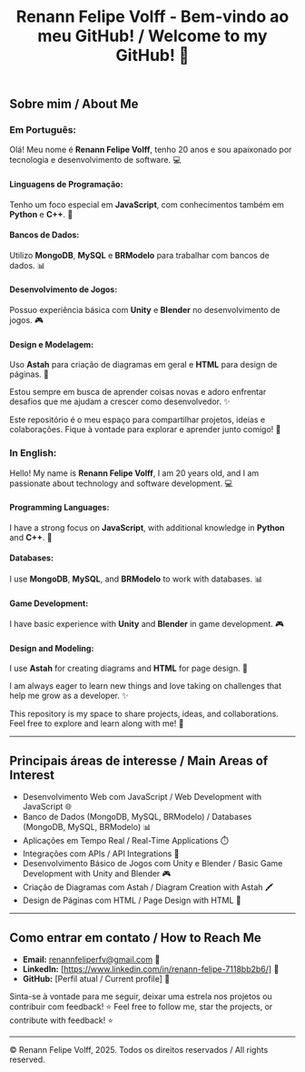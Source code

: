 </head>
<body>

<header>
    <h1>Renann Felipe Volff - Bem-vindo ao meu GitHub! / Welcome to my GitHub! 🎉</h1>
</header>

## Sobre mim / About Me

### Em Português:
Olá! Meu nome é **Renann Felipe Volff**, tenho 20 anos e sou apaixonado por tecnologia e desenvolvimento de software. 💻

#### Linguagens de Programação:
Tenho um foco especial em **JavaScript**, com conhecimentos também em **Python** e **C++**. 🚀

#### Bancos de Dados:
Utilizo **MongoDB**, **MySQL** e **BRModelo** para trabalhar com bancos de dados. 📊

#### Desenvolvimento de Jogos:
Possuo experiência básica com **Unity** e **Blender** no desenvolvimento de jogos. 🎮

#### Design e Modelagem:
Uso **Astah** para criação de diagramas em geral e **HTML** para design de páginas. 🎨

Estou sempre em busca de aprender coisas novas e adoro enfrentar desafios que me ajudam a crescer como desenvolvedor. ✨

Este repositório é o meu espaço para compartilhar projetos, ideias e colaborações. Fique à vontade para explorar e aprender junto comigo! 💬

### In English:
Hello! My name is **Renann Felipe Volff**, I am 20 years old, and I am passionate about technology and software development. 💻

#### Programming Languages:
I have a strong focus on **JavaScript**, with additional knowledge in **Python** and **C++**. 🚀

#### Databases:
I use **MongoDB**, **MySQL**, and **BRModelo** to work with databases. 📊

#### Game Development:
I have basic experience with **Unity** and **Blender** in game development. 🎮

#### Design and Modeling:
I use **Astah** for creating diagrams and **HTML** for page design. 🎨

I am always eager to learn new things and love taking on challenges that help me grow as a developer. ✨

This repository is my space to share projects, ideas, and collaborations. Feel free to explore and learn along with me! 💬

---

## Principais áreas de interesse / Main Areas of Interest
- Desenvolvimento Web com JavaScript / Web Development with JavaScript 🌐
- Banco de Dados (MongoDB, MySQL, BRModelo) / Databases (MongoDB, MySQL, BRModelo) 📊
- Aplicações em Tempo Real / Real-Time Applications ⏱️
- Integrações com APIs / API Integrations 🔗
- Desenvolvimento Básico de Jogos com Unity e Blender / Basic Game Development with Unity and Blender 🎮
- Criação de Diagramas com Astah / Diagram Creation with Astah 🖍️
- Design de Páginas com HTML / Page Design with HTML 🎨

---

## Como entrar em contato / How to Reach Me
- **Email:** renannfeliperfv@gmail.com 📧
- **LinkedIn:** [https://www.linkedin.com/in/renann-felipe-7118bb2b6/] 🔗
- **GitHub:** [Perfil atual / Current profile] 🐙

Sinta-se à vontade para me seguir, deixar uma estrela nos projetos ou contribuir com feedback! ⭐
Feel free to follow me, star the projects, or contribute with feedback! ⭐

---

© Renann Felipe Volff, 2025. Todos os direitos reservados / All rights reserved.
